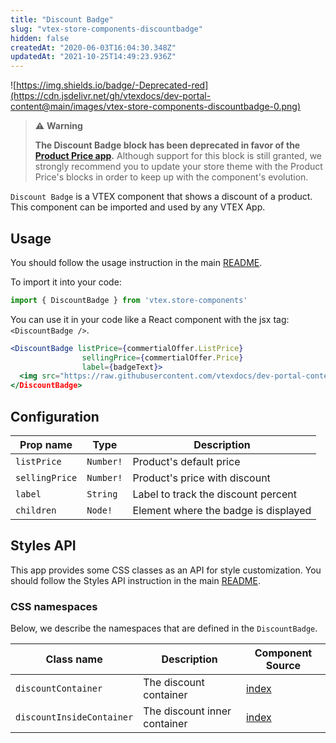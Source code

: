 ```yaml
---
title: "Discount Badge"
slug: "vtex-store-components-discountbadge"
hidden: false
createdAt: "2020-06-03T16:04:30.348Z"
updatedAt: "2021-10-25T14:49:23.936Z"
---
```

![https://img.shields.io/badge/-Deprecated-red](https://cdn.jsdelivr.net/gh/vtexdocs/dev-portal-content@main/images/vtex-store-components-discountbadge-0.png)

>⚠️ **Warning**
>
> **The Discount Badge block has been deprecated in favor of the [Product Price app](https://developers.vtex.com/vtex-developer-docs/docs/vtex-product-price).** Although support for this block is still granted, we strongly recommend you to update your store theme with the Product Price's blocks in order to keep up with the component's evolution.

`Discount Badge` is a VTEX component that shows a discount of a product. This component can be imported and used by any VTEX App.

## Usage

You should follow the usage instruction in the main [README](https://github.com/vtex-apps/store-components/blob/master/docs/README.md#usage).

To import it into your code:

```js
import { DiscountBadge } from 'vtex.store-components'
```

You can use it in your code like a React component with the jsx tag: `<DiscountBadge />`.

```jsx
<DiscountBadge listPrice={commertialOffer.ListPrice}
                sellingPrice={commertialOffer.Price}
                label={badgeText}>
  <img src="https://raw.githubusercontent.com/vtexdocs/dev-portal-content/main/docs/vtex-io/Store Framework Apps/deprecated/" alt="">
</DiscountBadge>
```

## Configuration

| Prop name      | Type      | Description                          |
| -------------- | --------- | ------------------------------------ |
| `listPrice`    | `Number!` | Product's default price              |
| `sellingPrice` | `Number!` | Product's price with discount        |
| `label`        | `String`  | Label to track the discount percent  |
| `children`     | `Node!`   | Element where the badge is displayed |

## Styles API

This app provides some CSS classes as an API for style customization. You should follow the Styles API instruction in the main [README](https://github.com/vtex-apps/store-components/blob/master/docs/README.md#styles-api).

### CSS namespaces

Below, we describe the namespaces that are defined in the `DiscountBadge`.

| Class name                | Description                  | Component Source                                  |
| ------------------------- | ---------------------------- | ------------------------------------------------- |
| `discountContainer`       | The discount container       | [index](/react/components/DiscountBadge/index.js) |
| `discountInsideContainer` | The discount inner container | [index](/react/components/DiscountBadge/index.js) |